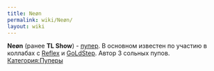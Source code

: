 ```yaml
---
title: Neøn
permalink: wiki/Neøn/
layout: wiki
---
```


**Neøn** (ранее **TL Show**) - [пупер](Пуперы "wikilink"). В основном
известен по участию в коллабах с [Reflex](/wiki/Reflex "wikilink") и
[GoLdStep](/wiki/GoLdStep "wikilink"). Автор 3 сольных пупов.
[Категория:Пуперы](Категория:Пуперы "wikilink")
